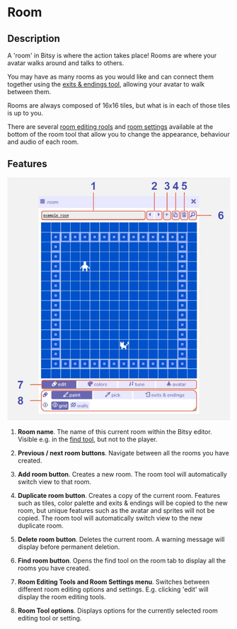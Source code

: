 # Room

## Description

A 'room' in Bitsy is where the action takes place! Rooms are where your avatar walks around and talks to others.

You may have as many rooms as you would like and can connect them together using the [exits & endings tool](../exitsandendings), allowing your avatar to walk between them. 

Rooms are always composed of 16x16 tiles, but what is in each of those tiles is up to you. 

There are several [room editing rools](../room/roomEditingTools) and [room settings](../room/roomSettings) available at the bottom of the room tool that allow you to change the appearance, behaviour and audio of each room. 

## Features

![room tool diagram](.images/roomToolDiagram.JPG)

1. **Room name**. The name of this current room within the Bitsy editor. Visible e.g. in the [find tool](../find), but not to the player.

2. **Previous / next room buttons**. Navigate between all the rooms you have created.

3. **Add room button**. Creates a new room. The room tool will automatically switch view to that room.

4. **Duplicate room button**. Creates a copy of the current room. Features such as tiles, color palette and exits & endings will be copied to the new room, but unique features such as the avatar and sprites will not be copied. The room tool will automatically switch view to the new duplicate room.

5. **Delete room button**. Deletes the current room. A warning message will display before permanent deletion.

6. **Find room button**. Opens the find tool on the room tab to display all the rooms you have created.

7. **Room Editing Tools and Room Settings menu**. Switches between different room editing options and settings. E.g. clicking 'edit' will display the room editing tools.

8. **Room Tool options**. Displays options for the currently selected room editing tool or setting.